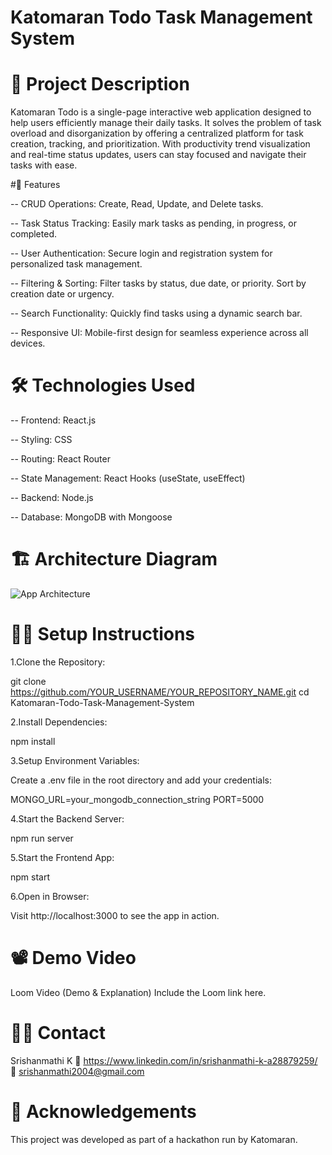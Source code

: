 # Katomaran Todo Task Management System

# 🚀 Project Description
Katomaran Todo is a single-page interactive web application designed to help users efficiently manage their daily tasks. It solves the problem of task overload and disorganization by offering a centralized platform for task creation, tracking, and prioritization. With productivity trend visualization and real-time status updates, users can stay focused and navigate their tasks with ease.

#🔧 Features

-- CRUD Operations: Create, Read, Update, and Delete tasks.

-- Task Status Tracking: Easily mark tasks as pending, in progress, or completed.

-- User Authentication: Secure login and registration system for personalized task management.

-- Filtering & Sorting: Filter tasks by status, due date, or priority. Sort by creation date or urgency.

-- Search Functionality: Quickly find tasks using a dynamic search bar.

-- Responsive UI: Mobile-first design for seamless experience across all devices.

# 🛠️ Technologies Used
-- Frontend: React.js

-- Styling: CSS

-- Routing: React Router

-- State Management: React Hooks (useState, useEffect)

-- Backend: Node.js

-- Database: MongoDB with Mongoose

# 🏗️ Architecture Diagram
![App Architecture](./assets/image.png)

# 🧑‍💻 Setup Instructions
1.Clone the Repository:

git clone https://github.com/YOUR_USERNAME/YOUR_REPOSITORY_NAME.git
cd Katomaran-Todo-Task-Management-System

2.Install Dependencies:

npm install

3.Setup Environment Variables:

Create a .env file in the root directory and add your credentials:

MONGO_URL=your_mongodb_connection_string
PORT=5000

4.Start the Backend Server:

npm run server

5.Start the Frontend App:

npm start

6.Open in Browser:

Visit http://localhost:3000 to see the app in action.

# 📽️ Demo Video
Loom Video (Demo & Explanation)
Include the Loom link here.

# 👩‍💻 Contact
Srishanmathi K
🔗 https://www.linkedin.com/in/srishanmathi-k-a28879259/
📧 srishanmathi2004@gmail.com

# 🏁 Acknowledgements
This project was developed as part of a hackathon run by Katomaran.
